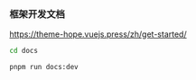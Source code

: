 ### 框架开发文档

https://theme-hope.vuejs.press/zh/get-started/

```bash
cd docs

pnpm run docs:dev
```


